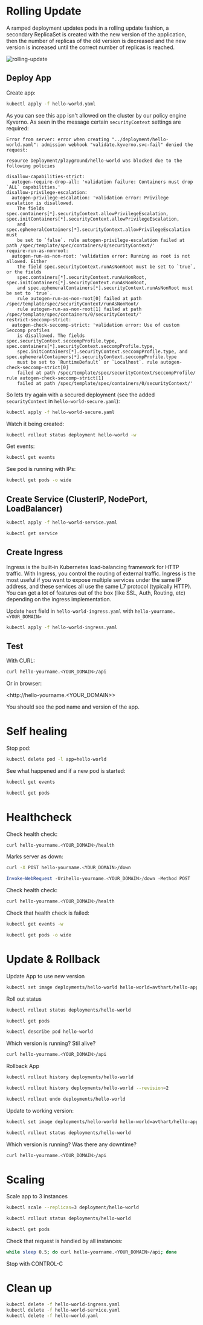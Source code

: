# Rolling Update

A ramped deployment updates pods in a rolling update fashion, a secondary ReplicaSet is created with the new version of the application, then the number of replicas of the old version is decreased and the new version is increased until the correct number of replicas is reached.

![rolling-update](rollingupdate.gif "Rolling Update")


## Deploy App

Create app:

```bash
kubectl apply -f hello-world.yaml
```

As you can see this app isn't allowed on the cluster by our policy engine Kyverno.
As seen in the message certain `securityContext` settings are required:
```
Error from server: error when creating "../deployment/hello-world.yaml": admission webhook "validate.kyverno.svc-fail" denied the request:

resource Deployment/playground/hello-world was blocked due to the following policies

disallow-capabilities-strict:
  autogen-require-drop-all: 'validation failure: Containers must drop `ALL` capabilities.'
disallow-privilege-escalation:
  autogen-privilege-escalation: 'validation error: Privilege escalation is disallowed.
    The fields spec.containers[*].securityContext.allowPrivilegeEscalation, spec.initContainers[*].securityContext.allowPrivilegeEscalation,
    and spec.ephemeralContainers[*].securityContext.allowPrivilegeEscalation must
    be set to `false`. rule autogen-privilege-escalation failed at path /spec/template/spec/containers/0/securityContext/'
require-run-as-nonroot:
  autogen-run-as-non-root: 'validation error: Running as root is not allowed. Either
    the field spec.securityContext.runAsNonRoot must be set to `true`, or the fields
    spec.containers[*].securityContext.runAsNonRoot, spec.initContainers[*].securityContext.runAsNonRoot,
    and spec.ephemeralContainers[*].securityContext.runAsNonRoot must be set to `true`.
    rule autogen-run-as-non-root[0] failed at path /spec/template/spec/securityContext/runAsNonRoot/
    rule autogen-run-as-non-root[1] failed at path /spec/template/spec/containers/0/securityContext/'
restrict-seccomp-strict:
  autogen-check-seccomp-strict: 'validation error: Use of custom Seccomp profiles
    is disallowed. The fields spec.securityContext.seccompProfile.type, spec.containers[*].securityContext.seccompProfile.type,
    spec.initContainers[*].securityContext.seccompProfile.type, and spec.ephemeralContainers[*].securityContext.seccompProfile.type
    must be set to `RuntimeDefault` or `Localhost`. rule autogen-check-seccomp-strict[0]
    failed at path /spec/template/spec/securityContext/seccompProfile/ rule autogen-check-seccomp-strict[1]
    failed at path /spec/template/spec/containers/0/securityContext/'
```

So lets try again with a secured deployment (see the added `securityContext` in `hello-world-secure.yaml`):

```bash
kubectl apply -f hello-world-secure.yaml
```

Watch it being created:

```bash
kubectl rollout status deployment hello-world -w
```

Get events:

```bash
kubectl get events
```

See pod is running with IPs:

```bash
kubectl get pods -o wide
```

## Create Service (ClusterIP, NodePort, LoadBalancer)

```bash
kubectl apply -f hello-world-service.yaml
```

```bash
kubectl get service
```

## Create Ingress

Ingress is the built‑in Kubernetes load‑balancing framework for HTTP traffic. With Ingress, you control the routing of external traffic. Ingress is the most useful if you want to expose multiple services under the same IP address, and these services all use the same L7 protocol (typically HTTP). You can get a lot of features out of the box (like SSL, Auth, Routing, etc) depending on the ingress implementation.

Update `host` field in `hello-world-ingress.yaml` with `hello-yourname.<YOUR_DOMAIN>`

```bash
kubectl apply -f hello-world-ingress.yaml
```

## Test

With CURL:

```bash
curl hello-yourname.<YOUR_DOMAIN>/api
```

Or in browser:

<http://hello-yourname.<YOUR_DOMAIN>>

You should see the pod name and version of the app.

# Self healing

Stop pod:

```bash
kubectl delete pod -l app=hello-world
```

See what happened and if a new pod is started:

```bash
kubectl get events
```

```bash
kubectl get pods
```

# Healthcheck

Check health check:

```bash
curl hello-yourname.<YOUR_DOMAIN>/health
```

Marks server as down:

```bash
curl -X POST hello-yourname.<YOUR_DOMAIN>/down
```
```powershell
Invoke-WebRequest -Urihello-yourname.<YOUR_DOMAIN>/down -Method POST
```

Check health check:

```bash
curl hello-yourname.<YOUR_DOMAIN>/health
```

Check that health check is failed:

```bash
kubectl get events -w
```

```bash
kubectl get pods -o wide
```

# Update & Rollback

Update App to use new version

```bash
kubectl set image deployments/hello-world hello-world=avthart/hello-app:1.0.1
```

Roll out status

```bash
kubectl rollout status deployments/hello-world
```

```bash
kubectl get pods
```

```bash
kubectl describe pod hello-world
```

Which version is running? Stil alive?

```bash
curl hello-yourname.<YOUR_DOMAIN>/api
```

Rollback App

```bash
kubectl rollout history deployments/hello-world
```

```bash
kubectl rollout history deployments/hello-world --revision=2
```

```bash
kubectl rollout undo deployments/hello-world
```

Update to working version:

```bash
kubectl set image deployments/hello-world hello-world=avthart/hello-app:1.0.3
```

```bash
kubectl rollout status deployments/hello-world
```

Which version is running? Was there any downtime?

```bash
curl hello-yourname.<YOUR_DOMAIN>/api
```

# Scaling

Scale app to 3 instances

```bash
kubectl scale --replicas=3 deployment/hello-world
```

```bash
kubectl rollout status deployments/hello-world
```

```bash
kubectl get pods
```

Check that request is handled by all instances:

```bash
while sleep 0.5; do curl hello-yourname.<YOUR_DOMAIN>/api; done
```

Stop with CONTROL-C

# Clean up

```bash
kubectl delete -f hello-world-ingress.yaml
kubectl delete -f hello-world-service.yaml
kubectl delete -f hello-world.yaml
```
